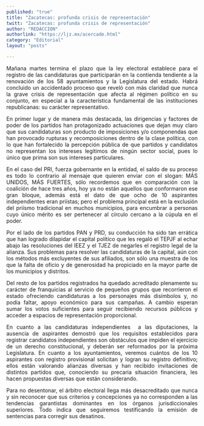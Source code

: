 ```yaml
---
published: "true"
title: "Zacatecas: profunda crisis de representación"
twitt: "Zacatecas: profunda crisis de representación"
author: "REDACCION"
authorlink: "https://ljz.mx/acercade.html"
category: "Editorial"
layout: "posts"

---
```


<p style="text-align: justify;">
  Mañana martes termina el plazo que la ley electoral establece para el registro de las candidaturas que participarán en la contienda tendiente a la renovación de los 58 ayuntamientos y la Legislatura del estado. Habrá concluido un accidentado proceso que reveló con más claridad que nunca la grave crisis de representación que afecta al régimen político en su conjunto, en especial a la característica fundamental de las instituciones republicanas: su carácter representativo.
</p>

<p style="text-align: justify;">
  En primer lugar y de manera más destacada, las dirigencias y factores de poder de los partidos han protagonizado actuaciones que dejan muy claro que sus candidaturas son producto de imposiciones y/o componendas que han provocado rupturas y recomposiciones dentro de la clase política, con lo que han fortalecido la percepción pública de que partidos y candidatos no representan los intereses legítimos de ningún sector social, pues lo único que prima son sus intereses particulares.
</p>

<p style="text-align: justify;">
  En el caso del PRI, fuerza gobernante en la entidad, el saldo de su proceso es todo lo contrario al mensaje que quieren enviar con el slogan: MÁS UNIDOS, MÁS FUERTES, sólo recordemos que en comparación con la coalición de hace tres años, hoy ya no están aquellos que conformaron ese gran bloque, además está el dato de que ocho de 10 aspirantes independientes eran priístas; pero el problema principal está en la exclusión del priísmo tradicional en muchos municipios, para encumbrar a personas cuyo único mérito es ser pertenecer al círculo cercano a la cúpula en el poder.
</p>

<p style="text-align: justify;">
  Por el lado de los partidos PAN y PRD, su conducción ha sido tan errática que han logrado dilapidar el capital político que les regaló el TEPJF al echar abajo las resoluciones del IEEZ y el TJEZ de negarles el registro legal de la alianza. Sus problemas para resolver las candidaturas de la capital, aún con los métodos más excluyentes de sus afiliados, son sólo una muestra de los que la falta de oficio y de generosidad ha propiciado en la mayor parte de los municipios y distritos.
</p>

<p style="text-align: justify;">
  Del resto de los partidos registrados ha quedado acreditado plenamente su carácter de franquicias al servicio de pequeños grupos que recorrieron el estado ofreciendo candidaturas a los personajes más disímbolos y, no podía faltar, apoyo económico para sus campañas. A cambio esperan sumar los votos suficientes para seguir recibiendo recursos públicos y acceder a espacios de representación proporcional.
</p>

<p style="text-align: justify;">
  En cuanto a las candidaturas independientes  a las diputaciones, la ausencia de aspirantes demostró que los requisitos establecidos para registrar candidatos independientes son obstáculos que impiden el ejercicio de un derecho constitucional, y deberán ser reformados por la próxima Legislatura. En cuanto a los ayuntamientos, veremos cuántos de los 10 aspirantes con registro provisional solicitan y logran su registro definitivo; ellos están valorando alianzas diversas y han recibido invitaciones de distintos partidos que, conociendo su precaria situación financiera, les hacen propuestas diversas que están considerando.
</p>

<p style="text-align: justify;">
  Para no desentonar, el árbitro electoral llega más desacreditado que nunca y sin reconocer que sus criterios y concepciones ya no corresponden a las tendencias garantistas dominantes en los órganos jurisdiccionales superiores. Todo indica que seguiremos testificando la emisión de sentencias para corregir sus desatinos.
</p>
